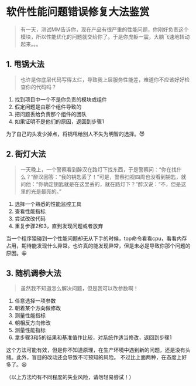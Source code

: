 # 软件性能问题错误修复大法鉴赏

> 有一天，测试MM告诉你，现在产品有很严重的性能问题，你刚好负责这个模块，所以性能优化的问题就交给你了。于是你虎躯一震，大脑飞速地转动起来。。。

## 1. 甩锅大法

> 也许是你底层代码写得太烂，导致我上层服务性能差，难道你不应该好好检查你的代码吗？

1. 找到项目中一个不是你负责的模块或组件
2. 假定问题是由那个组件导致的
3. 把问题丢给负责那个组件的团队
4. 如果证明不是他们的原因，返回到步骤1

为了自己的头发少掉点，将锅甩给别人不失为明智的选择。:smiling_imp: 

## 2. 街灯大法

>一天晚上，一个警察看到醉汉在路灯下找东西，于是警察问：“你在找什么？”醉汉回答：“我的钥匙丢了！”可是，警察扫视四周也没看到钥匙，就问他：“你确定钥匙就是在这里丢的，就在路灯下？”醉汉说：“不，但是这里的光是最亮的。”

1. 选择一个熟悉的性能监控工具
2. 查看性能指标
3. 尝试改改代码
4. 重复步骤2和3，直到发现问题或者放弃

当一个程序猿碰到一个性能问题却无从下手的时候，top命令看看cpu，看看内存占用，期待能发现什么异常。也许真的能发现异常，但是未必是导致你那个问题的原因。:grinning: 

## 3. 随机调参大法

> 虽然我不知道怎么解决问题，但是我可以改参数啊！

1. 任意选择一项参数
2. 朝着某个方向做修改
3. 测量性能指标
4. 朝相反方向修改
5. 测量性能指标
6. 拿步骤3和5的结果和基准值作比较，对系统作适当修改，返回到步骤1

这个方法可能有效，但是你不知道原理，在生产环境中遇到新的问题，还是没有头绪。此外，盲目的改动还会导致不可预知的风险。
不过比上面两种，在态度上好多了。:laughing: 


（以上方法均有不同程度的失业风险，请勿轻易尝试！）
